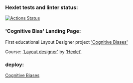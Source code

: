### Hexlet tests and linter status:
[![Actions Status](https://github.com/sergey-ss-solovyov/layout-designer-project-lvl1/workflows/hexlet-check/badge.svg)](https://github.com/sergey-ss-solovyov/layout-designer-project-lvl1/actions)

### 'Cognitive Bias' Landing Page:

First educational Layout Designer project ['Cognitive Biases'](https://ru.hexlet.io/professions/layout-designer/projects/58)

Course: ['Layout designer'](https://ru.hexlet.io/professions/layout-designer) by ['Hexlet'](https://ru.hexlet.io/)

### deploy:
<a href="http://flowery-teeth.surge.sh/">Cognitive Biases</a>